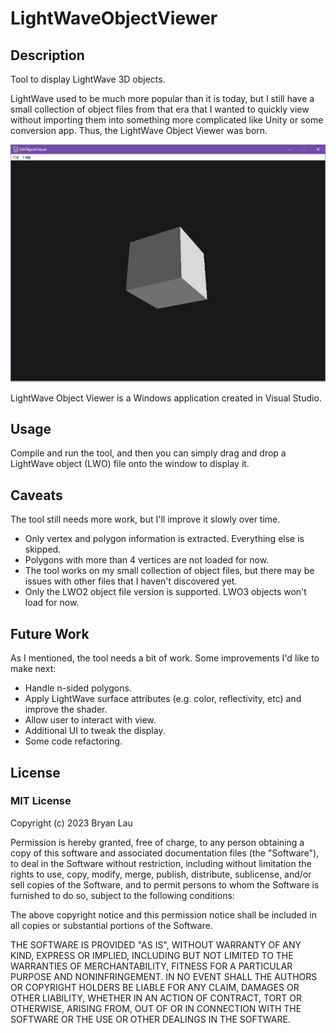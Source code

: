 # LightWaveObjectViewer

## Description

Tool to display LightWave 3D objects.

LightWave used to be much more popular than it is today, but I still have a small collection 
of object files from that era that I wanted to quickly view without importing them into 
something more complicated like Unity or some conversion app. Thus, the LightWave Object Viewer was born.

![LightWave Object Viewer window](https://github.com/laubryan/LightWaveObjectViewer/blob/187a66ca4ecc103661771be7c60d40bc36f634b8/Screenshots/Main%20Screenshot.jpg?raw=true)

LightWave Object Viewer is a Windows application created in Visual Studio.


## Usage

Compile and run the tool, and then you can simply drag and drop a LightWave object (LWO) 
file onto the window to display it.

## Caveats

The tool still needs more work, but I'll improve it slowly over time.

- Only vertex and polygon information is extracted. Everything else is skipped.
- Polygons with more than 4 vertices are not loaded for now.
- The tool works on my small collection of object files, but there may be issues with other files that I haven't discovered yet.
- Only the LWO2 object file version is supported. LWO3 objects won't load for now.

## Future Work

As I mentioned, the tool needs a bit of work. Some improvements I'd like to make next:

- Handle n-sided polygons.
- Apply LightWave surface attributes (e.g. color, reflectivity, etc) and improve the shader.
- Allow user to interact with view.
- Additional UI to tweak the display.
- Some code refactoring.

## License

### MIT License

Copyright (c) 2023 Bryan Lau

Permission is hereby granted, free of charge, to any person obtaining a copy
of this software and associated documentation files (the "Software"), to deal
in the Software without restriction, including without limitation the rights
to use, copy, modify, merge, publish, distribute, sublicense, and/or sell
copies of the Software, and to permit persons to whom the Software is
furnished to do so, subject to the following conditions:

The above copyright notice and this permission notice shall be included in all
copies or substantial portions of the Software.

THE SOFTWARE IS PROVIDED "AS IS", WITHOUT WARRANTY OF ANY KIND, EXPRESS OR
IMPLIED, INCLUDING BUT NOT LIMITED TO THE WARRANTIES OF MERCHANTABILITY,
FITNESS FOR A PARTICULAR PURPOSE AND NONINFRINGEMENT. IN NO EVENT SHALL THE
AUTHORS OR COPYRIGHT HOLDERS BE LIABLE FOR ANY CLAIM, DAMAGES OR OTHER
LIABILITY, WHETHER IN AN ACTION OF CONTRACT, TORT OR OTHERWISE, ARISING FROM,
OUT OF OR IN CONNECTION WITH THE SOFTWARE OR THE USE OR OTHER DEALINGS IN THE
SOFTWARE.
